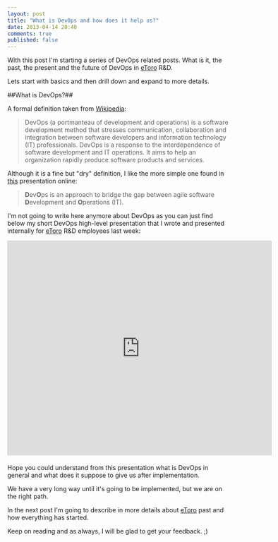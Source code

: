 ```yaml
---
layout: post
title: "What is DevOps and how does it help us?"
date: 2013-04-14 20:40
comments: true
published: false
---
```


With this post I'm starting a series of DevOps related posts. What is it, the past, the present and the future of DevOps in [eToro] R&D.

Lets start with basics and then drill down and expand to more details.

##What is DevOps?##

A formal definition taken from [Wikipedia](http://en.wikipedia.org/wiki/DevOps):

> DevOps (a portmanteau of development and operations) is a software development method that stresses communication, collaboration and integration between software developers and information technology (IT) professionals. DevOps is a response to the interdependence of software development and IT operations. It aims to help an organization rapidly produce software products and services.

Although it is a fine but "dry" definition, I like the more simple one found in [this](http://www.slideshare.net/geekle/devops-5348895) presentation online:

> **D**ev**O**ps is an approach to bridge the gap between agile software **D**evelopment and **O**perations (IT).

I'm not going to write here anymore about DevOps as you can just find below my short DevOps high-level presentation that I wrote and presented internally for [eToro] R&D employees last week:

<iframe src="http://www.slideshare.net/slideshow/embed_code/18801475" width="597" height="486" frameborder="0" marginwidth="0" marginheight="0" scrolling="no" style="border:1px solid #CCC;border-width:1px 1px 0;margin-bottom:5px" allowfullscreen webkitallowfullscreen mozallowfullscreen> </iframe>

Hope you could understand from this presentation what is DevOps in general and what does it suppose to give us after implementation. 

We have a very long way until it's going to be implemented, but we are on the right path. 

In the next post I'm going to describe in more details about [eToro] past and how everything has started.

Keep on reading and as always, I will be glad to get your feedback. ;)

[eToro]: http://etoro.com
